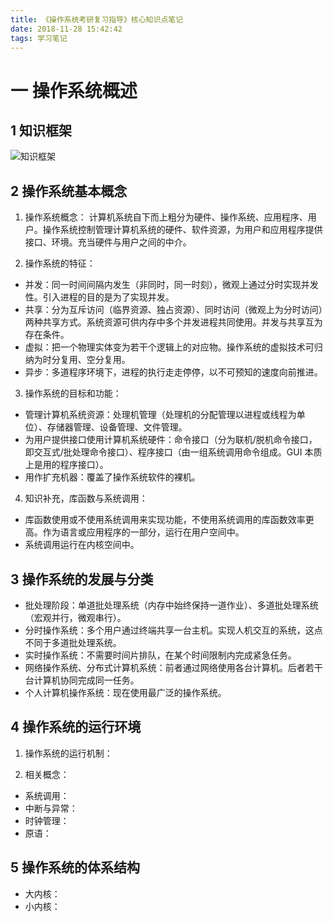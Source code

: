 ```yaml
---
title: 《操作系统考研复习指导》核心知识点笔记
date: 2018-11-28 15:42:42
tags: 学习笔记
---
```

# 一 操作系统概述
## 1 知识框架
![知识框架](图1.PNG)

## 2 操作系统基本概念
1. 操作系统概念：
计算机系统自下而上粗分为硬件、操作系统、应用程序、用户。操作系统控制管理计算机系统的硬件、软件资源，为用户和应用程序提供接口、环境。充当硬件与用户之间的中介。

2. 操作系统的特征：
- 并发：同一时间间隔内发生（非同时，同一时刻），微观上通过分时实现并发性。引入进程的目的是为了实现并发。
- 共享：分为互斥访问（临界资源、独占资源）、同时访问（微观上为分时访问）两种共享方式。系统资源可供内存中多个并发进程共同使用。并发与共享互为存在条件。
- 虚拟：把一个物理实体变为若干个逻辑上的对应物。操作系统的虚拟技术可归纳为时分复用、空分复用。
- 异步：多道程序环境下，进程的执行走走停停，以不可预知的速度向前推进。

3. 操作系统的目标和功能：
- 管理计算机系统资源：处理机管理（处理机的分配管理以进程或线程为单位）、存储器管理、设备管理、文件管理。
- 为用户提供接口使用计算机系统硬件：命令接口（分为联机/脱机命令接口，即交互式/批处理命令接口）、程序接口（由一组系统调用命令组成。GUI 本质上是用的程序接口）。
- 用作扩充机器：覆盖了操作系统软件的裸机。

4. 知识补充，库函数与系统调用：
- 库函数使用或不使用系统调用来实现功能，不使用系统调用的库函数效率更高。作为语言或应用程序的一部分，运行在用户空间中。
- 系统调用运行在内核空间中。

## 3 操作系统的发展与分类
- 批处理阶段：单道批处理系统（内存中始终保持一道作业）、多道批处理系统（宏观并行，微观串行）。
- 分时操作系统：多个用户通过终端共享一台主机。实现人机交互的系统，这点不同于多道批处理系统。
- 实时操作系统：不需要时间片排队，在某个时间限制内完成紧急任务。
- 网络操作系统、分布式计算机系统：前者通过网络使用各台计算机。后者若干台计算机协同完成同一任务。
- 个人计算机操作系统：现在使用最广泛的操作系统。

## 4 操作系统的运行环境
1. 操作系统的运行机制：

2. 相关概念：
- 系统调用：
- 中断与异常：
- 时钟管理：
- 原语：

## 5 操作系统的体系结构
- 大内核：
- 小内核： 